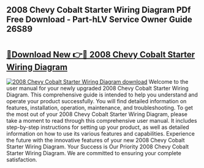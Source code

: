 ## 2008 Chevy Cobalt Starter Wiring Diagram PDf Free Download - Part-hLV Service Owner Guide 26S89

# <h2><a href="http://dfqb7j.blite.top/?on=2008+Chevy+Cobalt+Starter+Wiring+Diagram">🔗Download New 👉🔴 2008 Chevy Cobalt Starter Wiring Diagram</a></h2>

[![2008 Chevy Cobalt Starter Wiring Diagram download](https://i.imgur.com/lujVjoI.png)](http://dfqb7j.blite.top/?on=2008+Chevy+Cobalt+Starter+Wiring+Diagram)
Welcome to the user manual for your newly upgraded 2008 Chevy Cobalt Starter Wiring Diagram. This comprehensive guide is intended to help you understand and operate your product successfully. You will find detailed information on features, installation, operation, maintenance, and troubleshooting. To get the most out of your 2008 Chevy Cobalt Starter Wiring Diagram, please take a moment to read through this comprehensive user manual. It includes step-by-step instructions for setting up your product, as well as detailed information on how to use its various features and capabilities. Experience the future with the innovative features of your new 2008 Chevy Cobalt Starter Wiring Diagram. Your Success is Our Priority 2008 Chevy Cobalt Starter Wiring Diagram. We are committed to ensuring your complete satisfaction.
